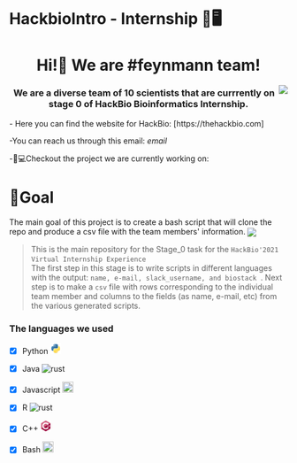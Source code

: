 # HackbioIntro - Internship 🧬🖥️
<h1 align="center"> Hi!👋 We are #feynmann team! </h1>
<img align="right" src="https://user-images.githubusercontent.com/92265936/137447547-6ba1ffff-89f1-4422-9c52-9141ac4c1f28.png">

<h3 align="center"> We are a diverse team of 10 scientists that are currrently on stage 0 of HackBio Bioinformatics Internship. </h3>
- Here you can find the website for HackBio: [https://thehackbio.com]

-You can reach us through this email: *email*

-🔬💻Checkout the project we are currently working on: 



# 📌Goal
The main goal of this project is to create a bash script that will clone the repo and produce a csv file with the team members' information.
<img align="center" src="https://user-images.githubusercontent.com/92265936/137448077-b3136cfd-eebc-459f-a3cc-7f66f130579a.png">

>This is the main repository for the Stage_0 task for the `HackBio'2021 Virtual Internship Experience` <br>
>The first step in this stage is to write scripts in different languages with the output: 
>`name, e-mail, slack_username, and biostack `. 
>Next step is to make a `csv` file with rows corresponding to  the individual team member and columns to the fields (as name, e-mail, etc) from the various generated scripts.


<h3 align="left"> The languages we used</h3>

- [x] Python <img src="https://raw.githubusercontent.com/devicons/devicon/master/icons/python/python-original.svg" alt="python" width="20" height="20"/> </a>
- [x] Java <img src="https://user-images.githubusercontent.com/77963733/128340182-b8fac76f-fd0c-41f2-afb3-63b0b70fd9ce.jpg" alt="rust" width="20" height="20"/> </a> 
- [x] Javascript <img src="https://user-images.githubusercontent.com/77963733/128212530-0c20444b-f23b-4201-9dca-cfc016ad3b73.png" width="20" height="20">
- [x] R <img src="https://www.r-project.org/Rlogo.png" alt="rust" width="20" height="20"/> </a>
- [x] C++ <img src="https://raw.githubusercontent.com/devicons/devicon/master/icons/cplusplus/cplusplus-original.svg" alt="cplusplus" width="20" height="20"/> </a> 
- [x] Bash <img src="https://user-images.githubusercontent.com/92265936/137449468-13461a79-db2e-4144-a0ce-19fa1fd095b8.png" width="20" height="20">


